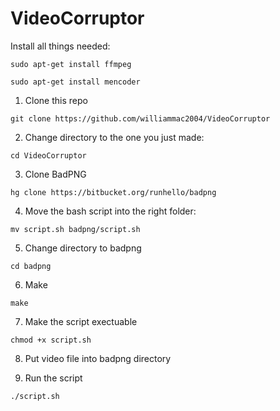# VideoCorruptor

Install all things needed:

`sudo apt-get install ffmpeg`

`sudo apt-get install mencoder`


1) Clone this repo

`git clone https://github.com/williammac2004/VideoCorruptor`

2) Change directory to the one you just made:

`cd VideoCorruptor`

3) Clone BadPNG

`hg clone https://bitbucket.org/runhello/badpng`

4) Move the bash script into the right folder:

`mv script.sh badpng/script.sh`

5) Change directory to badpng

`cd badpng`

6) Make 

`make`

7) Make the script exectuable

`chmod +x script.sh`

8) Put video file into badpng directory

9) Run the script

`./script.sh`

